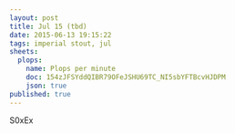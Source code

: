 ```yaml
---
layout: post
title: Jul 15 (tbd)
date: 2015-06-13 19:15:22
tags: imperial stout, jul
sheets:
  plops:
    name: Plops per minute
    doc: 154zJFSYddQIBR79OFeJSHU69TC_NI5sbYFTBcvHJDPM
    json: true
published: true
---
```


S0xEx
